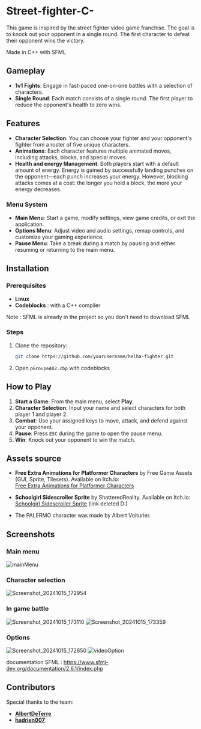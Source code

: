# Street-fighter-C-

This game is inspired by the street fighter video game franchise. The goal is to knock out your opponent in a single round. The first character to defeat their opponent wins the victory.

Made in C++ with SFML


## Gameplay

- **1v1 Fights**: Engage in fast-paced one-on-one battles with a selection of characters.
- **Single Round**: Each match consists of a single round. The first player to reduce the opponent's health to zero wins.


## Features

- **Character Selection**: You can choose your fighter and your opponent's fighter from a roster of five unique characters.
- **Animations**: Each character features multiple animated moves, including attacks, blocks, and special moves.
- **Health and energy Management**: Both players start with a default amount of energy. Energy is gained by successfully landing punches on the opponent—each punch increases your energy. However, blocking attacks comes at a cost: the longer you hold a block, the more your energy decreases.

### Menu System

- **Main Menu**: Start a game, modify settings, view game credits, or exit the application.
- **Options Menu**: Adjust video and audio settings, remap controls, and customize your gaming experience.
- **Pause Menu**: Take a break during a match by pausing and either resuming or returning to the main menu.


## Installation
### Prerequisites
- **Linux**
- **Codeblocks** : with a C++ compiler

Note : SFML is already in the project so you don't need to download SFML

### Steps

1. Clone the repository:
   ```bash
   git clone https://github.com/yourusername/helha-fighter.git
2. Open   ```pGroupeA02.cbp``` with codeblocks




## How to Play

1. **Start a Game**: From the main menu, select **Play**.
2. **Character Selection**: Input your name and select characters for both player 1 and player 2.
3. **Combat**: Use your assigned keys to move, attack, and defend against your opponent.
4. **Pause**: Press `ESC` during the game to open the pause menu.
5. **Win**: Knock out your opponent to win the match.
## Assets source

- **Free Extra Animations for Platformer Characters** by Free Game Assets (GUI, Sprite, Tilesets). Available on Itch.io:  
  [Free Extra Animations for Platformer Characters](https://free-game-assets.itch.io/free-extra-animations-for-platformer-characters)

- **Schoolgirl Sidescroller Sprite** by ShatteredReality. Available on Itch.io:  
  [Schoolgirl Sidescroller Sprite](https://shatteredreality.itch.io/schoolgirl) (link deleted D:)
- The PALERMO character was made by Albert Voiturier.


## Screenshots
### Main menu
![mainMenu](https://github.com/user-attachments/assets/bf234c29-f04c-41b8-849b-2ebd34a980ab)

### Character selection
![Screenshot_20241015_172954](https://github.com/user-attachments/assets/e22030bb-2e89-495b-adaa-f8739ae3a63a)

### In game battle
![Screenshot_20241015_173110](https://github.com/user-attachments/assets/0f3c7205-bad7-4d39-96d6-275d144a9175)
![Screenshot_20241015_173359](https://github.com/user-attachments/assets/d8766f58-bc8a-4974-b0a4-5e21876488e6)


### Options
![Screenshot_20241015_172650](https://github.com/user-attachments/assets/3baed179-cc19-4abb-a312-4fc947088342)
![videoOption](https://github.com/user-attachments/assets/a3811eed-cb90-4895-b964-0c2269d70341)






documentation SFML : https://www.sfml-dev.org/documentation/2.6.1/index.php
## Contributors

Special thanks to the team:

- [**AlbertDeTerre**](https://github.com/AlbertDeTerre)
- [**hadrien007**](https://github.com/hadrien007)